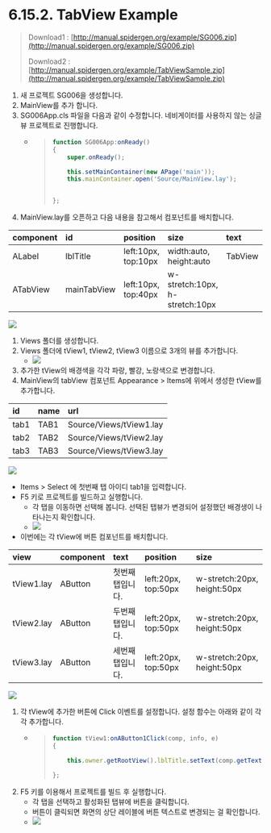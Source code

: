 # 6.15.2. TabView Example

> Download1 : [http://manual.spidergen.org/example/SG006.zip](http://manual.spidergen.org/example/SG006.zip)
>
> Download2 : [http://manual.spidergen.org/example/TabViewSample.zip](http://manual.spidergen.org/example/TabViewSample.zip)

1. 새 프로젝트 SG006을 생성합니다.
2. MainView를 추가 합니다.
3. SG006App.cls 파일을 다음과 같이 수정합니다. 네비게이터를 사용하지 않는 싱글 뷰 프로젝트로 진행합니다.
   * > ```javascript
     > function SG006App:onReady()
     > {
     >     super.onReady();
     >
     >     this.setMainContainer(new APage('main'));
     >     this.mainContainer.open('Source/MainView.lay');
     >
     >
     > };
     > ```
4. MainView.lay를 오픈하고 다음 내용을 참고해서 컴포넌트를 배치합니다.

| component | id | position | size | text | etc |
| :--- | :--- | :--- | :--- | :--- | :--- |
| ALabel | lblTitle | left:10px, top:10px | width:auto, height:auto | TabView | font-size:20px |
| ATabView | mainTabView | left:10px, top:40px | w-stretch:10px, h-stretch:10px |  | Tab-height:36px |

![](https://github.com/asoosoft/spidergen-guidebook/tree/eeac9656bff5b368e79bf9dad544cae218642e17/assets/tabview-ex-004.png)

1. Views 폴더를 생성합니다.
2. Views 폴더에 tView1, tView2,  tView3 이름으로 3개의 뷰를 추가합니다.
   * ![](https://github.com/asoosoft/spidergen-guidebook/tree/eeac9656bff5b368e79bf9dad544cae218642e17/assets/tabview-ex-005.png)
3. 추가한 tView의 배경색을 각각 파랑, 빨강, 노랑색으로 변경합니다.
4. MainView의 tabView 컴포넌트 Appearance &gt; Items에 위에서 생성한 tView를 추가합니다.

| id | name | url |
| :--- | :--- | :--- |
| tab1 | TAB1 | Source/Views/tView1.lay |
| tab2 | TAB2 | Source/Views/tView2.lay |
| tab3 | TAB3 | Source/Views/tView3.lay |

![](https://github.com/asoosoft/spidergen-guidebook/tree/eeac9656bff5b368e79bf9dad544cae218642e17/assets/tabview-ex-006.png)

* Items &gt; Select 에 첫번째 탭 아이디 tab1을 입력합니다.
* F5 키로 프로젝트를 빌드하고 실행합니다.
  * 각 탭을 이동하면 선택해 봅니다. 선택된 탭뷰가 변경되어 설정했던 배경생이 나타나는지 확인합니다.
  * ![](https://github.com/asoosoft/spidergen-guidebook/tree/eeac9656bff5b368e79bf9dad544cae218642e17/assets/tabview-ex-007.png)
* 이번에는 각 tView에 버튼 컴포넌트를 배치합니다.

| view | component | text | position | size |
| :--- | :--- | :--- | :--- | :--- |
| tView1.lay | AButton | 첫번째 탭입니다. | left:20px, top:50px | w-stretch:20px, height:50px |
| tView2.lay | AButton | 두번째 탭입니다. | left:20px, top:50px | w-stretch:20px, height:50px |
| tView3.lay | AButton | 세번째 탭입니다. | left:20px, top:50px | w-stretch:20px, height:50px |

![](https://github.com/asoosoft/spidergen-guidebook/tree/eeac9656bff5b368e79bf9dad544cae218642e17/assets/tabview-ex-009.png)

1. 각  tView에 추가한 버튼에 Click 이벤트를 설정합니다. 설정 함수는 아래와 같이 각각 추가합니다.
   * > ```javascript
     > function tView1:onAButton1Click(comp, info, e)
     > {
     >
     >     this.owner.getRootView().lblTitle.setText(comp.getText());
     >
     > };
     > ```
2. F5 키를 이용해서 프로젝트를 빌드 후 실행합니다.
   * 각 탭을 선택하고 활성화된 탭뷰에 버튼을 클릭합니다.
   * 버튼이 클릭되면 화면의 상단 레이블에 버튼 텍스트로 변경되는 걸 확인합니다.
   * ![](https://github.com/asoosoft/spidergen-guidebook/tree/eeac9656bff5b368e79bf9dad544cae218642e17/assets/tabview-ex-010.png)


